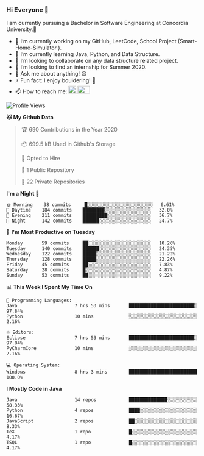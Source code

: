 ### Hi Everyone 👋
I am currently pursuing a Bachelor in Software Engineering at Concordia University.🏫

- 🔭 I’m currently working on my GitHub, LeetCode, School Project (Smart-Home-Simulator ).
- 🌱 I’m currently learning Java, Python, and Data Structure.
- 👯 I’m looking to collaborate on any data structure related project.
- 🤔 I’m looking to find an internship for Summer 2020.
- 💬 Ask me about anything! 😄
- ⚡ Fun fact: I enjoy bouldering! 🧗‍
- 📫 How to reach me: <a href="https://www.linkedin.com/in/siu-tong-ye/" target="_blank"> <img width="20px" width="32" src="https://cdn.jsdelivr.net/npm/simple-icons@v3/icons/linkedin.svg" /> </a> <a href="mailto:SiuTongYe@gmail.com" target="_blank"> <img height="20" width="32" src="https://cdn.jsdelivr.net/npm/simple-icons@v3/icons/gmail.svg" /> </a>

<!--START_SECTION:waka-->
![Profile Views](http://img.shields.io/badge/Profile%20Views-5-blue)

**🐱 My Github Data** 

> 🏆 690 Contributions in the Year 2020
 > 
> 📦 699.5 kB Used in Github's Storage 
 > 
> 💼 Opted to Hire
 > 
> 📜 1 Public Repository 
 > 
> 🔑 22 Private Repositories 

**I'm a Night 🦉** 

```text
🌞 Morning    38 commits     █░░░░░░░░░░░░░░░░░░░░░░░░   6.61% 
🌆 Daytime    184 commits    ████████░░░░░░░░░░░░░░░░░   32.0% 
🌃 Evening    211 commits    █████████░░░░░░░░░░░░░░░░   36.7% 
🌙 Night      142 commits    ██████░░░░░░░░░░░░░░░░░░░   24.7%

```
📅 **I'm Most Productive on Tuesday** 

```text
Monday       59 commits     ██░░░░░░░░░░░░░░░░░░░░░░░   10.26% 
Tuesday      140 commits    ██████░░░░░░░░░░░░░░░░░░░   24.35% 
Wednesday    122 commits    █████░░░░░░░░░░░░░░░░░░░░   21.22% 
Thursday     128 commits    █████░░░░░░░░░░░░░░░░░░░░   22.26% 
Friday       45 commits     ██░░░░░░░░░░░░░░░░░░░░░░░   7.83% 
Saturday     28 commits     █░░░░░░░░░░░░░░░░░░░░░░░░   4.87% 
Sunday       53 commits     ██░░░░░░░░░░░░░░░░░░░░░░░   9.22%

```


📊 **This Week I Spent My Time On** 

```text
💬 Programming Languages: 
Java                     7 hrs 53 mins       ████████████████████████░   97.84% 
Python                   10 mins             ░░░░░░░░░░░░░░░░░░░░░░░░░   2.16%

🔥 Editors: 
Eclipse                  7 hrs 53 mins       ████████████████████████░   97.84% 
PyCharmCore              10 mins             ░░░░░░░░░░░░░░░░░░░░░░░░░   2.16%

💻 Operating System: 
Windows                  8 hrs 3 mins        █████████████████████████   100.0%

```

**I Mostly Code in Java** 

```text
Java                     14 repos            ██████████████░░░░░░░░░░░   58.33% 
Python                   4 repos             ████░░░░░░░░░░░░░░░░░░░░░   16.67% 
JavaScript               2 repos             ██░░░░░░░░░░░░░░░░░░░░░░░   8.33% 
TeX                      1 repo              █░░░░░░░░░░░░░░░░░░░░░░░░   4.17% 
TSQL                     1 repo              █░░░░░░░░░░░░░░░░░░░░░░░░   4.17%

```



<!--END_SECTION:waka-->
